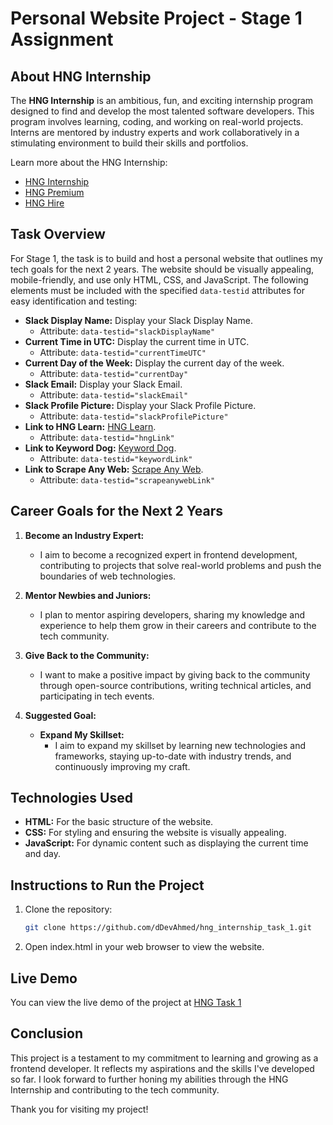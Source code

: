 # Personal Website Project - Stage 1 Assignment

## About HNG Internship

The **HNG Internship** is an ambitious, fun, and exciting internship program designed to find and develop the most talented software developers. This program involves learning, coding, and working on real-world projects. Interns are mentored by industry experts and work collaboratively in a stimulating environment to build their skills and portfolios.

Learn more about the HNG Internship:

- [HNG Internship](https://hng.tech/internship)
- [HNG Premium](https://hng.tech/premium)
- [HNG Hire](https://hng.tech/hire)

## Task Overview

For Stage 1, the task is to build and host a personal website that outlines my tech goals for the next 2 years. The website should be visually appealing, mobile-friendly, and use only HTML, CSS, and JavaScript. The following elements must be included with the specified `data-testid` attributes for easy identification and testing:

- **Slack Display Name:** Display your Slack Display Name.
  - Attribute: `data-testid="slackDisplayName"`
- **Current Time in UTC:** Display the current time in UTC.
  - Attribute: `data-testid="currentTimeUTC"`
- **Current Day of the Week:** Display the current day of the week.
  - Attribute: `data-testid="currentDay"`
- **Slack Email:** Display your Slack Email.
  - Attribute: `data-testid="slackEmail"`
- **Slack Profile Picture:** Display your Slack Profile Picture.
  - Attribute: `data-testid="slackProfilePicture"`
- **Link to HNG Learn:** [HNG Learn](https://hng.tech/learn).
  - Attribute: `data-testid="hngLink"`
- **Link to Keyword Dog:** [Keyword Dog](https://keyword.dog).
  - Attribute: `data-testid="keywordLink"`
- **Link to Scrape Any Web:** [Scrape Any Web](https://scrapeanyweb.site).
  - Attribute: `data-testid="scrapeanywebLink"`

## Career Goals for the Next 2 Years

1. **Become an Industry Expert:**
   - I aim to become a recognized expert in frontend development, contributing to projects that solve real-world problems and push the boundaries of web technologies.

2. **Mentor Newbies and Juniors:**
   - I plan to mentor aspiring developers, sharing my knowledge and experience to help them grow in their careers and contribute to the tech community.

3. **Give Back to the Community:**
   - I want to make a positive impact by giving back to the community through open-source contributions, writing technical articles, and participating in tech events.

4. **Suggested Goal:**
   - **Expand My Skillset:**
     - I aim to expand my skillset by learning new technologies and frameworks, staying up-to-date with industry trends, and continuously improving my craft.

<!-- ## Project Structure

The project is structured as follows: -->


## Technologies Used

- **HTML:** For the basic structure of the website.
- **CSS:** For styling and ensuring the website is visually appealing.
- **JavaScript:** For dynamic content such as displaying the current time and day.

## Instructions to Run the Project

1. Clone the repository:
   ```sh
   git clone https://github.com/dDevAhmed/hng_internship_task_1.git

2. Open index.html in your web browser to view the website.

## Live Demo
You can view the live demo of the project at [HNG Task 1](https://ddevahmed.github.io/hng_internship_task_1/)

## Conclusion
This project is a testament to my commitment to learning and growing as a frontend developer. It reflects my aspirations and the skills I've developed so far. I look forward to further honing my abilities through the HNG Internship and contributing to the tech community.

Thank you for visiting my project!
